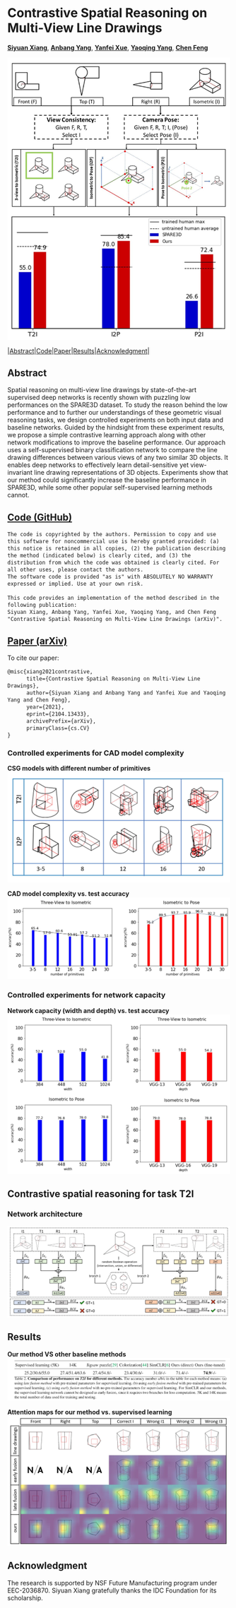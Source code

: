 
# Contrastive Spatial Reasoning on Multi-View Line Drawings

[**Siyuan Xiang**](https://www.linkedin.com/in/siyuanxiang/), [**Anbang Yang**](https://www.linkedin.com/in/anbang-yang/), [**Yanfei Xue**](https://www.linkedin.com/in/yanfei-xue-a6aa511b2/), [**Yaoqing Yang**](https://sites.google.com/site/yangyaoqingcmu/), [**Chen Feng**](https://engineering.nyu.edu/faculty/chen-feng)

![Overview](https://raw.githubusercontent.com/ai4ce/Contrastive-SPARE3D/main/docs/figs/teaser_fig_cut.jpg?token=AKI7ZKME7LQP3J77RHTC6R3ASRRXK)


|[Abstract](#abstract)|[Code](#code-github)|[Paper](#paper-arxiv)|[Results](#results)|[Acknowledgment](#acknowledgment)|

## Abstract
Spatial reasoning on multi-view line drawings by state-of-the-art supervised deep networks is recently shown with puzzling low performances on the SPARE3D dataset. To study the reason behind the low performance and to further our understandings of these geometric visual reasoning tasks, we design controlled experiments on both input data and baseline networks. Guided by the hindsight from these experiment results, we propose a simple contrastive learning approach along with other network modifications to improve the baseline performance. Our approach uses a self-supervised binary classification network to compare the line drawing differences between various views of any two similar 3D objects. It enables deep networks to effectively learn detail-sensitive yet view-invariant line drawing representations of 3D objects. Experiments show that our method could significantly increase the baseline performance in SPARE3D, while some other popular self-supervised learning methods cannot.

## [Code (GitHub)](https://github.com/ai4ce/Contrastive-SPARE3D)
```
The code is copyrighted by the authors. Permission to copy and use this software for noncommercial use is hereby granted provided: (a) this notice is retained in all copies, (2) the publication describing the method (indicated below) is clearly cited, and (3) the distribution from which the code was obtained is clearly cited. For all other uses, please contact the authors.
The software code is provided "as is" with ABSOLUTELY NO WARRANTY expressed or implied. Use at your own risk.

This code provides an implementation of the method described in the following publication: 
Siyuan Xiang, Anbang Yang, Yanfei Xue, Yaoqing Yang, and Chen Feng    
"Contrastive Spatial Reasoning on Multi-View Line Drawings (arXiv)". 
``` 
## [Paper (arXiv)](https://arxiv.org/abs/2104.13433)
To cite our paper:
```
@misc{xiang2021contrastive,
      title={Contrastive Spatial Reasoning on Multi-View Line Drawings}, 
      author={Siyuan Xiang and Anbang Yang and Yanfei Xue and Yaoqing Yang and Chen Feng},
      year={2021},
      eprint={2104.13433},
      archivePrefix={arXiv},
      primaryClass={cs.CV}
}
```

### Controlled experiments for CAD model complexity
**CSG models with different number of primitives**
![env](https://raw.githubusercontent.com/ai4ce/Contrastive-SPARE3D/main/docs/figs/model_complexity_examples.JPG?token=AKI7ZKNUMDRUPT3UVKE25FDASRSEK)

**CAD model complexity vs. test accuracy**
![rel](https://raw.githubusercontent.com/ai4ce/Contrastive-SPARE3D/main/docs/figs/CSG_results.JPG?token=AKI7ZKOWZZFGDL77MUBSQGDASRSOM)

### Controlled experiments for network capacity
**Network capacity (width and depth) vs. test accuracy**
![rel](https://raw.githubusercontent.com/ai4ce/Contrastive-SPARE3D/main/docs/figs/width_depth_cropped.JPG?token=AKI7ZKNWOF2EYJ7LLOMT6TLASRSTS)


## Contrastive spatial reasoning for task T2I 
### Network architecture
![net](https://raw.githubusercontent.com/ai4ce/Contrastive-SPARE3D/main/docs/figs/network_architecture_simple_model.JPG?token=AKI7ZKILZXQLTMR24WAYBXDASRSZW)

## Results
**Our method VS other baseline methods**
![Baseline_curve](https://raw.githubusercontent.com/ai4ce/Contrastive-SPARE3D/main/docs/figs/contrastive_vs_other.JPG?token=AKI7ZKKVE56N2Y7MK5JQA7LASRTA4)

**Attention maps for our method vs. supervised learning**
![attn](https://raw.githubusercontent.com/ai4ce/Contrastive-SPARE3D/main/docs/figs/attention_example.JPG?token=AKI7ZKL7NU7MPKBDTEYNXVDASRTF6)

## Acknowledgment
 The research is supported by NSF Future Manufacturing program under EEC-2036870. Siyuan Xiang gratefully thanks the IDC Foundation for its scholarship. 

